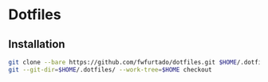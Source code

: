 # Dotfiles

## Installation 
```bash
git clone --bare https://github.com/fwfurtado/dotfiles.git $HOME/.dotfiles 
git --git-dir=$HOME/.dotfiles/ --work-tree=$HOME checkout 
``` 
